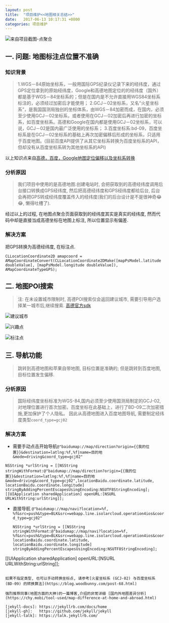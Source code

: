 ```yaml
---
layout: post
title:  "项目维护<<地图相关总结>>"
date:   2017-06-13 10:17:31 +0800
categories: 项目维护
---
```

![来自项目截图-点聚合](http://yuqiangcoder.com/assets/postImages/ios/201706/3.png)

## 一. 问题: 地图标注点位置不准确
### 知识背景
> 1.WGS－84原始坐标系，一般用国际GPS纪录仪记录下来的经纬度，通过GPS定位拿到的原始经纬度，Google和高德地图定位的的经纬度（国外）都是基于WGS－84坐标系的；但是在国内是不允许直接用WGS84坐标系标注的，必须经过加密后才能使用；
2.GCJ－02坐标系，又名“火星坐标系”，是我国国测局独创的坐标体系，由WGS－84加密而成，在国内，必须至少使用GCJ－02坐标系，或者使用在GCJ－02加密后再进行加密的坐标系，如百度坐标系。高德和Google在国内都是使用GCJ－02坐标系，可以说，GCJ－02是国内最广泛使用的坐标系；
3.百度坐标系:bd-09，百度坐标系是在GCJ－02坐标系的基础上再次加密偏移后形成的坐标系，只适用于百度地图。(目前百度API提供了从其它坐标系转换为百度坐标系的API，但却没有从百度坐标系转为其他坐标系的API)

以上知识点来自[高德，百度，Google地图定位偏移以及坐标系转换](http://blog.csdn.net/a13570320979/article/details/51366355)

### 分析原因
> 我们项目中使用的是高德地图.创建电站时, 会把获取到的高德经纬度调用后台接口转换成GPS经纬度, 然后把高德经纬度和GPS经纬度都给后台, 后台会再把GPS转成经纬度覆盖传入的经纬度(我们的后台设计是不是很神奇😂😂, 懒得吐槽了). 

经过以上的过程, 在地图点聚合页面获取到的经纬度其实是真实的经纬度, 然而代码中却是直接当成高德坐标在地图上标注, 所以位置显示有偏差.

### 解决方案
把GPS转换为高德经纬度, 在标注点.

```
CLLocationCoordinate2D amapcoord = AMapCoordinateConvert(CLLocationCoordinate2DMake([mapPsModel.latitude doubleValue], [mapPsModel.longitude doubleValue]), AMapCoordinateTypeGPS);
```

## 二. 地图POI搜索
> 注: 在未设置城市限制时, 高德POI搜索仅会返回建议城市, 需要引导用户选择某一城市后,继续搜索.
[高德官方sdk](http://lbs.amap.com/api/ios-sdk/guide/map-data/poi)

![建议城市](http://yuqiangcoder.com/assets/postImages/ios/201706/4.png)

![兴趣点](http://yuqiangcoder.com/assets/postImages/ios/201706/5.png)

![标注点](http://yuqiangcoder.com/assets/postImages/ios/201706/6.png)

## 三. 导航功能
> 跳转到高德地图和苹果自带地图, 目标位置是准确的; 但是跳转到百度地图, 目标位置发生偏移.

### 分析原因
> 国际经纬度坐标标准为WGS-84,国内必须至少使用国测局制定的GCJ-02,对地理位置进行首次加密。百度坐标在此基础上，进行了BD-09二次加密措施,更加保护了个人隐私。
因此从高德地图进入百度地图导航, 需要制定经纬度类型`coord_type=gcj02`

### 解决方案
*  需要手动点击开始导航`@"baidumap://map/direction?origin={{我的位置}}&destination=latlng:%f,%f|name=目的地&mode=driving&coord_type=gcj02"`
```
NSString *urlString = [[NSString stringWithFormat:@"baidumap://map/direction?origin={{我的位置}}&destination=latlng:%f,%f|name=目的地&mode=driving&coord_type=gcj02",locationBaidu.coordinate.latitude, locationBaidu.coordinate.longitude] stringByAddingPercentEscapesUsingEncoding:NSUTF8StringEncoding]; 
[[UIApplication sharedApplication] openURL:[NSURL URLWithString:urlString]];
```

* 直接导航 `@"baidumap://map/navi?location=%f, %f&src=push&type=BLK&src=webapp.line.isolarcloud.operation4ios&coord_type=gcj02"`
  ```
  NSString *urlString = [[NSString stringWithFormat:@"baidumap://map/navi?location=%f, %f&src=push&type=BLK&src=webapp.line.isolarcloud.operation4ios&coord_type=gcj02", locationBaidu.coordinate.latitude, locationBaidu.coordinate.longitude] stringByAddingPercentEscapesUsingEncoding:NSUTF8StringEncoding];
[[UIApplication sharedApplication] openURL:[NSURL URLWithString:urlString]];
  ```

如果不指定类型, 也可以手动转换坐标点, 请参考[火星坐标系 (GCJ-02) 与百度坐标系 (BD-09) 的转换算法](https://blog.woodbunny.com/post-68.html)

强烈推荐同事(地图方面的大神)的一篇博客,介绍的非常详细 [国内外地图差异分析](https://chy.mobi/tool-used/map-difference-at-home-and-abroad.html)

[jekyll-docs]: https://jekyllrb.com/docs/home
[jekyll-gh]:   https://github.com/jekyll/jekyll
[jekyll-talk]: https://talk.jekyllrb.com/


